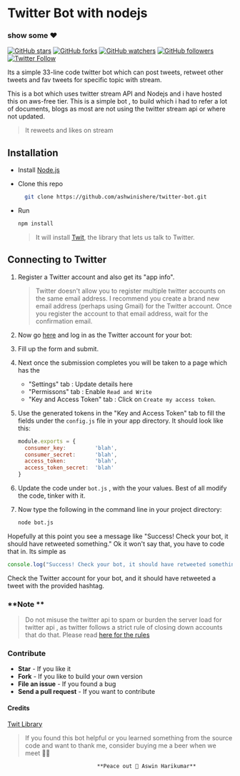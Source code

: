 # **Twitter Bot with nodejs**  

### show some :heart:

[![GitHub stars](https://img.shields.io/github/stars/ashwinishere/twitter-bot.svg?style=social)](https://github.com/ashwinishere/twitter-bot) [![GitHub forks](https://img.shields.io/github/forks/ashwinishere/twitter-bot.svg?style=social&label=Fork)](https://github.com/ashwinishere/twitter-bot/fork) [![GitHub watchers](https://img.shields.io/github/watchers/ashwinishere/twitter-bot.svg?style=social&label=Watch)](https://github.com/ashwinishere/twitter-bot) [![GitHub followers](https://img.shields.io/github/followers/ashwinishere.svg?style=social&label=Follow)](https://github.com/ashwinishere/twitter-bot)  
[![Twitter Follow](https://img.shields.io/twitter/follow/ashwinishere.svg?style=social)](https://twitter.com/eternally_l0st) 

Its a simple 33-line code twitter bot which can post tweets, retweet other tweets and fav tweets for specific topic with stream.

This is a bot which uses twitter stream API and Nodejs and i have hosted this on aws-free tier.
This is a simple bot , to build which i had to refer a lot of documents, blogs as most are not using the twitter stream api or where not updated.

> It reweets and likes on stream


## Installation

+ Install [Node.js](http://nodejs.org/)
+ Clone this repo
 
	```bash
	  git clone https://github.com/ashwinishere/twitter-bot.git
	```
+ Run 
	```bash
	npm install
	```

	> It will install [Twit](https://github.com/ttezel/twit), the library that lets us talk to Twitter.

## Connecting to Twitter

1. Register a Twitter account and also get its "app info".
	>Twitter doesn't allow you to register multiple twitter accounts on the same email address. I recommend you create a brand new email address (perhaps using Gmail) for the Twitter account. Once you register the account to that email address, wait for the confirmation email.

1. Now go [here](https://dev.twitter.com/apps/new) and log in as the Twitter account for your bot:
1. Fill up the form and submit.
1. Next once the submission completes you will be taken to a page which has the 
	+ "Settings" tab : Update details here
	+ "Permissons" tab :  Enable `Read and Write` 
	+ "Key and Access Token" tab : Click on `Create my access token`. 
1. Use the generated tokens in the "Key and Access Token" tab to fill the fields under the `config.js` file in your app directory.
	It should look like this:

	```javascript
	module.exports = {
	  consumer_key:         'blah',
	  consumer_secret:      'blah',
	  access_token:         'blah',
	  access_token_secret:  'blah'
	}
	```
1. Update the code under `bot.js` , with the your values. Best of all modify the code, tinker with it.
1. Now type the following in the command line in your project directory:

	```bash
	node bot.js
	```

Hopefully at this point you see a message like "Success! Check your bot, it should have retweeted something." 
Ok it won't say that, you have to code that in. Its simple as 

```javascript
console.log("Success! Check your bot, it should have retweeted something.");
```

Check the Twitter account for your bot, and it should have retweeted a tweet with the provided hashtag.


### **Note **

> Do not misuse the twitter api to spam or burden the server load for twitter api , as twitter follows a strict rule of closing down accounts that do that. Please read [here for the rules](https://support.twitter.com/articles/18311)

### Contribute
+ **Star** - If you like it
+ **Fork** - If you like to build your own version
+ **File an issue** - If you found a bug
+ **Send a pull request** - If you want to contribute

#### Credits
[Twit Library](https://github.com/ttezel/twit)


> If you found this bot helpful or you learned something from the source code and want to thank me, consider buying me a beer when we meet 🍻🍻

								**Peace out 🤘 Aswin Harikumar**